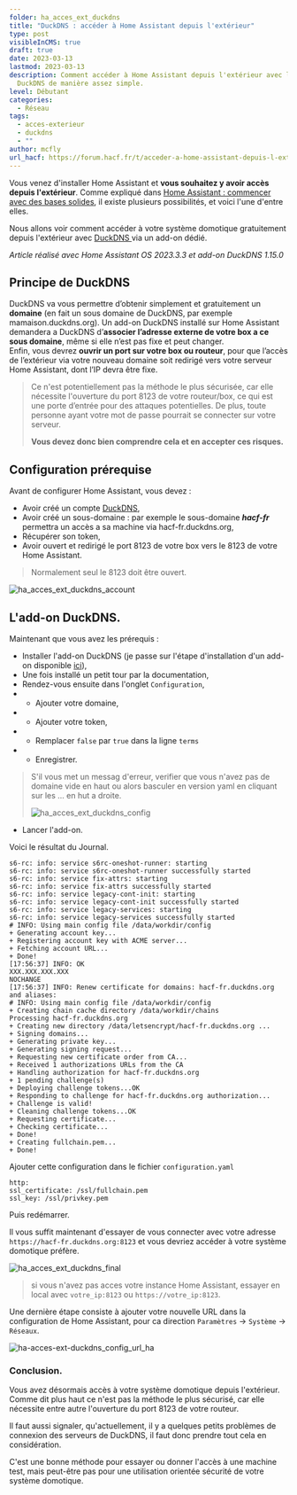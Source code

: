 ```yaml
---
folder: ha_acces_ext_duckdns
title: "DuckDNS : accéder à Home Assistant depuis l'extérieur"
type: post
visibleInCMS: true
draft: true
date: 2023-03-13
lastmod: 2023-03-13
description: Comment accéder à Home Assistant depuis l'extérieur avec l'add-on
  DuckDNS de manière assez simple.
level: Débutant
categories:
  - Réseau
tags:
  - acces-exterieur
  - duckdns
  - ""
author: mcfly
url_hacf: https://forum.hacf.fr/t/acceder-a-home-assistant-depuis-l-exterieur-avec-lextension-duckdns/378
---
```

Vous venez d'installer Home Assistant et **vous souhaitez y avoir accès depuis l'extérieur**. Comme expliqué dans [Home Assistant : commencer avec des bases solides](/blog/ha_commencer_base_solide/), il existe plusieurs possibilités, et voici l'une d'entre elles.

Nous allons voir comment accéder à votre système domotique gratuitement depuis l'extérieur avec [DuckDNS ](https://www.duckdns.org/)via un add-on dédié.

*Article réalisé avec Home Assistant OS 2023.3.3 et add-on DuckDNS 1.15.0*

## Principe de DuckDNS

DuckDNS va vous permettre d’obtenir simplement et gratuitement un **domaine** (en fait un sous domaine de DuckDNS, par exemple mamaison.duckdns.org). Un add-on DuckDNS installé sur Home Assistant demandera a DuckDNS d’**associer l’adresse externe de votre box a ce sous domaine**, même si elle n’est pas fixe et peut changer. \
Enfin, vous devrez **ouvrir un port sur votre box ou routeur**, pour que l’accès de l’extérieur via votre nouveau domaine soit redirigé vers votre serveur Home Assistant, dont l’IP devra être fixe.

> Ce n'est potentiellement pas la méthode le plus sécurisée, car elle nécessite l'ouverture du port 8123 de votre routeur/box, ce qui est une porte d’entrée pour des attaques potentielles. De plus, toute personne ayant votre mot de passe pourrait se connecter sur votre serveur.
>
> **Vous devez donc bien comprendre cela et en accepter ces risques.**

## **Configuration prérequise**

Avant de configurer Home Assistant, vous devez :

* Avoir créé un compte [DuckDNS](https://www.duckdns.org/),
* Avoir créé un sous-domaine : par exemple le sous-domaine ***hacf-fr*** permettra un accès a sa machine via hacf-fr.duckdns.org, 
* Récupérer son token,
* Avoir ouvert et redirigé le port 8123 de votre box vers le 8123 de votre Home Assistant.

> Normalement seul le 8123 doit être ouvert.

![ha_acces_ext_duckdns_account](img/ha_acces_ext_duckdns_account.png "Compte DuchDNS et Création NDD")

## L'add-on DuckDNS.

Maintenant que vous avez les prérequis :

* Installer l'add-on DuckDNS (je passe sur l'étape d'installation d'un add-on disponible [ici](/blog/ha_addon_installation/)),
* Une fois installé un petit tour par la documentation,
* Rendez-vous ensuite dans l'onglet `Configuration`,
* * Ajouter votre domaine,
* * Ajouter votre token,
* * Remplacer `false` par `true` dans la ligne `terms`
* * Enregistrer.

> S'il vous met un messag d'erreur, verifier que vous n'avez pas de domaine vide en haut ou alors basculer en version yaml en cliquant sur les ... en hut a droite.
>
> ![ha_acces_ext_duckdns_config](img/ha_acces_ext_duckdns_config.png "Configuration de l'add-on DuckDNS")

* Lancer l'add-on.

Voici le résultat du Journal.

```
s6-rc: info: service s6rc-oneshot-runner: starting
s6-rc: info: service s6rc-oneshot-runner successfully started
s6-rc: info: service fix-attrs: starting
s6-rc: info: service fix-attrs successfully started
s6-rc: info: service legacy-cont-init: starting
s6-rc: info: service legacy-cont-init successfully started
s6-rc: info: service legacy-services: starting
s6-rc: info: service legacy-services successfully started
# INFO: Using main config file /data/workdir/config
+ Generating account key...
+ Registering account key with ACME server...
+ Fetching account URL...
+ Done!
[17:56:37] INFO: OK
XXX.XXX.XXX.XXX
NOCHANGE
[17:56:37] INFO: Renew certificate for domains: hacf-fr.duckdns.org and aliases:
# INFO: Using main config file /data/workdir/config
+ Creating chain cache directory /data/workdir/chains
Processing hacf-fr.duckdns.org
+ Creating new directory /data/letsencrypt/hacf-fr.duckdns.org ...
+ Signing domains...
+ Generating private key...
+ Generating signing request...
+ Requesting new certificate order from CA...
+ Received 1 authorizations URLs from the CA
+ Handling authorization for hacf-fr.duckdns.org
+ 1 pending challenge(s)
+ Deploying challenge tokens...OK 
+ Responding to challenge for hacf-fr.duckdns.org authorization...
+ Challenge is valid!
+ Cleaning challenge tokens...OK 
+ Requesting certificate...
+ Checking certificate...
+ Done!
+ Creating fullchain.pem...
+ Done!
```

Ajouter cette configuration dans le fichier `configuration.yaml`

```
http:
ssl_certificate: /ssl/fullchain.pem
ssl_key: /ssl/privkey.pem
```

Puis redémarrer.

Il vous suffit maintenant d'essayer de vous connecter avec votre adresse `https://hacf-fr.duckdns.org:8123` et vous devriez accéder à votre système domotique préfère.

![ha_acces_ext_duckdns_final](img/ha_acces_ext_duckdns_final.png "Accès en HTTPS depuis l'extérieur avec DuckDNS")

> si vous n'avez pas acces votre instance Home Assistant, essayer en local avec `votre_ip:8123` ou `https://votre_ip:8123`.

Une dernière étape consiste à ajouter votre nouvelle URL dans la configuration de Home Assistant, pour ca direction `Paramètres` -> `Système` -> `Réseaux`.

![ha-acces-ext-duckdns_config_url_ha](img/ha-acces-ext-duckdns_config_url_ha.png "Configuration de l'URL dans Home Assistant")

### Conclusion.

Vous avez désormais accès à votre système domotique depuis l'extérieur.
Comme dit plus haut ce n'est pas la méthode le plus sécurisé, car elle nécessite entre autre l'ouverture du port 8123 de votre routeur.

Il faut aussi signaler, qu'actuellement, il y a quelques petits problèmes de connexion des serveurs de DuckDNS, il faut donc prendre tout cela en considération.

C'est une bonne méthode pour essayer ou donner l'accès à une machine test, mais peut-être pas pour une utilisation orientée sécurité de votre système domotique.